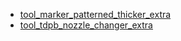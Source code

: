 * [tool_marker_patterned_thicker_extra](tool_marker_patterned_thicker_extra)
* [tool_tdpb_nozzle_changer_extra](tool_tdpb_nozzle_changer_extra)
